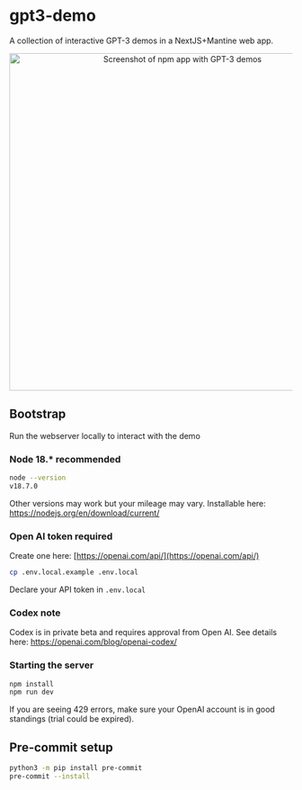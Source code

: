 # gpt3-demo

A collection of interactive GPT-3 demos in a NextJS+Mantine web app.

<p align="center">
<img src="https://user-images.githubusercontent.com/220799/189034554-2670ee49-03be-4df3-bd19-14ef28496246.png"
   width="600" alt="Screenshot of npm app with GPT-3 demos" />
</p>

## Bootstrap

Run the webserver locally to interact with the demo

### Node 18.* recommended

```sh
node --version
v18.7.0
```

Other versions may work but your mileage may vary. Installable here: https://nodejs.org/en/download/current/

### Open AI token required

Create one here: [https://openai.com/api/](https://openai.com/api/)

```sh
cp .env.local.example .env.local
```

Declare your API token in `.env.local`

### Codex note

Codex is in private beta and requires approval from Open AI. See details here: https://openai.com/blog/openai-codex/

### Starting the server

```sh
npm install
npm run dev
```

If you are seeing 429 errors, make sure your OpenAI account is in good standings (trial could be expired).

## Pre-commit setup
```sh
python3 -m pip install pre-commit
pre-commit --install
```
